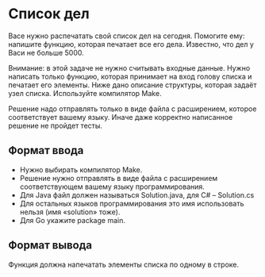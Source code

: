 # Список дел

Васе нужно распечатать свой список дел на сегодня. Помогите ему: напишите функцию, которая печатает все его дела.
Известно, что дел у Васи не больше 5000.

Внимание: в этой задаче не нужно считывать входные данные. Нужно написать только функцию, которая принимает на вход голову
списка и печатает его элементы. Ниже дано описание структуры, которая задаёт узел списка. Используйте компилятор Make.

Решение надо отправлять только в виде файла с расширением, которое соответствует вашему языку. 
Иначе даже корректно написанное решение не пройдет тесты.

## Формат ввода

- Нужно выбирать компилятор Make.
- Решение нужно отправлять в виде файла с расширением соответствующем вашему языку программирования.
- Для Java файл должен называться Solution.java, для C# – Solution.cs
- Для остальных языков программирования это имя использовать нельзя (имя «solution» тоже).
- Для Go укажите package main.

## Формат вывода

Функция должна напечатать элементы списка по одному в строке.